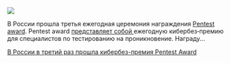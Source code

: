 <!--2025-08-11 14:09:37-->
<div class="yb">
  <div class="rss habr"><img src="https://habrastorage.org/getpro/habr/upload_files/51a/376/ad4/51a376ad4cc123208c3e4b1b9819dd3b.jpg" /><p>В&nbsp;России прошла третья ежегодная церемония награждения <a href="https://award.awillix.ru/" rel="noopener noreferrer nofollow">Pentest award</a>. Pentest award <a href="https://habr.com/ru/news/741678/" rel="noopener noreferrer nofollow">представляет собой </a>ежегодную кибербез‑премию для&nbsp;специалистов по&nbsp;тестированию на&nbsp;проникновение. Награду... <p class="titl"><a href="https://habr.com/ru/news/936062/?utm_source=habrahabr&utm_medium=rss&utm_campaign=936062">В России в третий раз прошла кибербез-премия Pentest Award</a></p></div>
</div>
